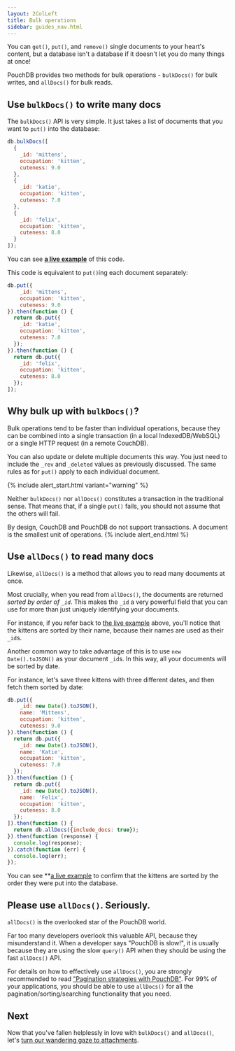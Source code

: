 ```yaml
---
layout: 2ColLeft
title: Bulk operations
sidebar: guides_nav.html
---
```


You can `get()`, `put()`, and `remove()` single documents to your heart's content, but a database isn't a database if it doesn't let you do many things at once!

PouchDB provides two methods for bulk operations - `bulkDocs()` for bulk writes, and `allDocs()` for bulk reads.

Use `bulkDocs()` to write many docs
----

The `bulkDocs()` API is very simple.  It just takes a list of documents that you want to `put()` into the database:

```js
db.bulkDocs([
  {
    _id: 'mittens',
    occupation: 'kitten',
    cuteness: 9.0
  },
  {
    _id: 'katie',
    occupation: 'kitten',
    cuteness: 7.0
  },
  {
    _id: 'felix',
    occupation: 'kitten',
    cuteness: 8.0
  }
]);
```

You can see **[a live example](http://bl.ocks.org/nolanlawson/038a45134341f3b7235b)** of this code.

This code is equivalent to `put()`ing each document separately:

```js
db.put({
    _id: 'mittens',
    occupation: 'kitten',
    cuteness: 9.0
}).then(function () {
  return db.put({
    _id: 'katie',
    occupation: 'kitten',
    cuteness: 7.0
  });
}).then(function () {
  return db.put({
    _id: 'felix',
    occupation: 'kitten',
    cuteness: 8.0
  });
]);
```

Why bulk up with `bulkDocs()`?
----

Bulk operations tend to be faster than individual operations, because they can be combined into a single transaction (in a local IndexedDB/WebSQL) or a single HTTP request (in a remote CouchDB).

You can also update or delete multiple documents this way. You just need to include the `_rev` and `_deleted` values as previously discussed. The same rules as for `put()` apply to each individual document.

{% include alert_start.html variant="warning" %}

Neither <code>bulkDocs()</code> nor <code>allDocs()</code> constitutes a transaction in the traditional sense. That means that, if a single <code>put()</code> fails, you should not assume that the others will fail.
<p/>
<p/>
By design, CouchDB and PouchDB do not support transactions. A document is the smallest unit of operations.
{% include alert_end.html %}

Use `allDocs()` to read many docs
--------

Likewise, `allDocs()` is a method that allows you to read many documents at once.

Most crucially, when you read from `allDocs()`, the documents are returned *sorted by order of `_id`*.  This makes the `_id` a very powerful field that you can use for more than just uniquely identifying your documents.

For instance, if you refer back to [the live example](http://bl.ocks.org/nolanlawson/038a45134341f3b7235b) above, you'll notice that the kittens are sorted by their name, because their names are used as their `_id`s.

Another common way to take advantage of this is to use `new Date().toJSON()` as your document `_id`s. In this way, all your documents will be sorted by date.

For instance, let's save three kittens with three different dates, and then fetch them sorted by date:

```js
db.put({
    _id: new Date().toJSON(),
    name: 'Mittens',
    occupation: 'kitten',
    cuteness: 9.0
}).then(function () {
  return db.put({
    _id: new Date().toJSON(),
    name: 'Katie',
    occupation: 'kitten',
    cuteness: 7.0
  });
}).then(function () {
  return db.put({
    _id: new Date().toJSON(),
    name: 'Felix',
    occupation: 'kitten',
    cuteness: 8.0
  });
]).then(function () {
  return db.allDocs({include_docs: true});
}).then(function (response) {
  console.log(response);
}).catch(function (err) {
  console.log(err);
});
```

You can see **[a live example](http://bl.ocks.org/nolanlawson/8f58dbc360348a4c95f6) to confirm that the kittens are sorted by the order they were put into the database.

Please use `allDocs()`. Seriously.
-------

`allDocs()` is the overlooked star of the PouchDB world.

Far too many developers overlook this valuable API, because they misunderstand it. When a developer says "PouchDB is slow!", it is usually because they are using the slow `query()` API when they should be using the fast `allDocs()` API.

For details on how to effectively use `allDocs()`, you are strongly recommended to read ["Pagination strategies with PouchDB"](http://pouchdb.com/2014/04/14/pagination-strategies-with-pouchdb.html). For 99% of your applications, you should be able to use `allDocs()` for all the pagination/sorting/searching functionality that you need.

Next
------

Now that you've fallen helplessly in love with `bulkDocs()` and `allDocs()`, let's [turn our wandering gaze to attachments](guides-attachments.html).